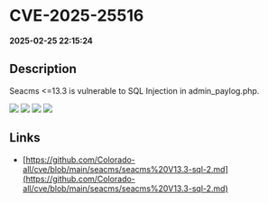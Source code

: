 # CVE-2025-25516

**2025-02-25 22:15:24**

## Description
Seacms <=13.3 is vulnerable to SQL Injection in admin_paylog.php.

![](https://img.shields.io/static/v1?label=Exploit&message=Yes&color=red)
![](https://img.shields.io/static/v1?label=Score&message=9.8&color=red)
![](https://img.shields.io/static/v1?label=Severity&message=CRITICAL&color=red)
![](https://img.shields.io/static/v1?label=CWE&message=SQL&color=green)

## Links
- [https://github.com/Colorado-all/cve/blob/main/seacms/seacms%20V13.3-sql-2.md](https://github.com/Colorado-all/cve/blob/main/seacms/seacms%20V13.3-sql-2.md)

